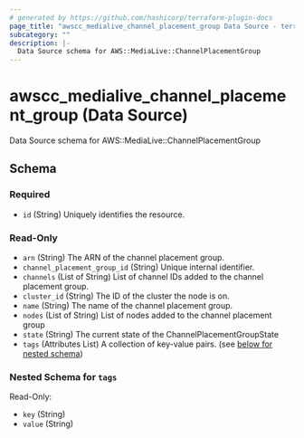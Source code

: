 ```yaml
---
# generated by https://github.com/hashicorp/terraform-plugin-docs
page_title: "awscc_medialive_channel_placement_group Data Source - terraform-provider-awscc"
subcategory: ""
description: |-
  Data Source schema for AWS::MediaLive::ChannelPlacementGroup
---
```


# awscc_medialive_channel_placement_group (Data Source)

Data Source schema for AWS::MediaLive::ChannelPlacementGroup



<!-- schema generated by tfplugindocs -->
## Schema

### Required

- `id` (String) Uniquely identifies the resource.

### Read-Only

- `arn` (String) The ARN of the channel placement group.
- `channel_placement_group_id` (String) Unique internal identifier.
- `channels` (List of String) List of channel IDs added to the channel placement group.
- `cluster_id` (String) The ID of the cluster the node is on.
- `name` (String) The name of the channel placement group.
- `nodes` (List of String) List of nodes added to the channel placement group
- `state` (String) The current state of the ChannelPlacementGroupState
- `tags` (Attributes List) A collection of key-value pairs. (see [below for nested schema](#nestedatt--tags))

<a id="nestedatt--tags"></a>
### Nested Schema for `tags`

Read-Only:

- `key` (String)
- `value` (String)
